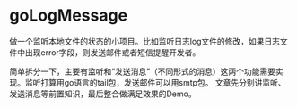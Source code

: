 # goLogMessage
做一个监听本地文件的状态的小项目。比如监听日志log文件的修改，如果日志文件中出现error字段，则发送邮件或者短信提醒开发者。

简单拆分一下，主要有监听和“发送消息”（不同形式的消息）这两个功能需要实现。监听打算用go语言的tail包，发送邮件可以用smtp包。
文章先分别讲监听、发送消息等前置知识，最后整合做满足效果的Demo。
